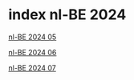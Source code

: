 # index nl-BE 2024

<a href="./05">nl-BE 2024 05</a>

<a href="./06">nl-BE 2024 06</a>

<a href="./07">nl-BE 2024 07</a>
